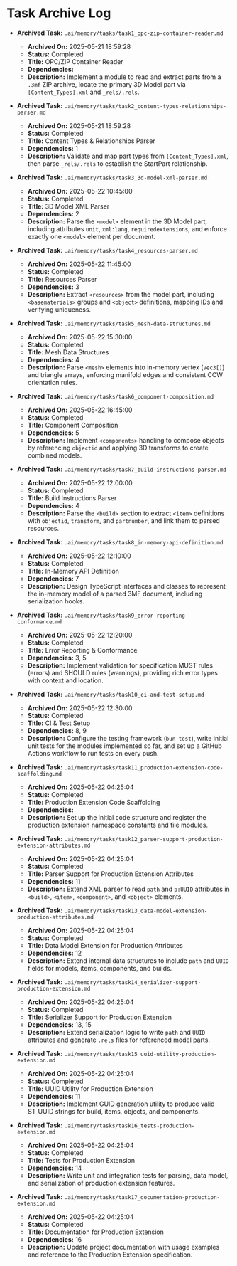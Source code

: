 # Task Archive Log

- **Archived Task:** `.ai/memory/tasks/task1_opc-zip-container-reader.md`
  - **Archived On:** 2025-05-21 18:59:28
  - **Status:** Completed
  - **Title:** OPC/ZIP Container Reader
  - **Dependencies:**
  - **Description:** Implement a module to read and extract parts from a `.3mf` ZIP archive, locate the primary 3D Model part via `[Content_Types].xml` and `_rels/.rels`.

- **Archived Task:** `.ai/memory/tasks/task2_content-types-relationships-parser.md`
  - **Archived On:** 2025-05-21 18:59:28
  - **Status:** Completed
  - **Title:** Content Types & Relationships Parser
  - **Dependencies:** 1
  - **Description:** Validate and map part types from `[Content_Types].xml`, then parse `_rels/.rels` to establish the StartPart relationship.

- **Archived Task:** `.ai/memory/tasks/task3_3d-model-xml-parser.md`
  - **Archived On:** 2025-05-22 10:45:00
  - **Status:** Completed
  - **Title:** 3D Model XML Parser
  - **Dependencies:** 2
  - **Description:** Parse the `<model>` element in the 3D Model part, including attributes `unit`, `xml:lang`, `requiredextensions`, and enforce exactly one `<model>` element per document.

- **Archived Task:** `.ai/memory/tasks/task4_resources-parser.md`
  - **Archived On:** 2025-05-22 11:45:00
  - **Status:** Completed
  - **Title:** Resources Parser
  - **Dependencies:** 3
  - **Description:** Extract `<resources>` from the model part, including `<basematerials>` groups and `<object>` definitions, mapping IDs and verifying uniqueness.

- **Archived Task:** `.ai/memory/tasks/task5_mesh-data-structures.md`
  - **Archived On:** 2025-05-22 15:30:00
  - **Status:** Completed
  - **Title:** Mesh Data Structures
  - **Dependencies:** 4
  - **Description:** Parse `<mesh>` elements into in-memory vertex (`Vec3[]`) and triangle arrays, enforcing manifold edges and consistent CCW orientation rules.

- **Archived Task:** `.ai/memory/tasks/task6_component-composition.md`
  - **Archived On:** 2025-05-22 16:45:00
  - **Status:** Completed
  - **Title:** Component Composition
  - **Dependencies:** 5
  - **Description:** Implement `<components>` handling to compose objects by referencing `objectid` and applying 3D transforms to create combined models.

- **Archived Task:** `.ai/memory/tasks/task7_build-instructions-parser.md`
  - **Archived On:** 2025-05-22 12:00:00
  - **Status:** Completed
  - **Title:** Build Instructions Parser
  - **Dependencies:** 4
  - **Description:** Parse the `<build>` section to extract `<item>` definitions with `objectid`, `transform`, and `partnumber`, and link them to parsed resources.

- **Archived Task:** `.ai/memory/tasks/task8_in-memory-api-definition.md`
  - **Archived On:** 2025-05-22 12:10:00
  - **Status:** Completed
  - **Title:** In-Memory API Definition
  - **Dependencies:** 7
  - **Description:** Design TypeScript interfaces and classes to represent the in-memory model of a parsed 3MF document, including serialization hooks.

- **Archived Task:** `.ai/memory/tasks/task9_error-reporting-conformance.md`
  - **Archived On:** 2025-05-22 12:20:00
  - **Status:** Completed
  - **Title:** Error Reporting & Conformance
  - **Dependencies:** 3, 5
  - **Description:** Implement validation for specification MUST rules (errors) and SHOULD rules (warnings), providing rich error types with context and location.

- **Archived Task:** `.ai/memory/tasks/task10_ci-and-test-setup.md`
  - **Archived On:** 2025-05-22 12:30:00
  - **Status:** Completed
  - **Title:** CI & Test Setup
  - **Dependencies:** 8, 9
  - **Description:** Configure the testing framework (`bun test`), write initial unit tests for the modules implemented so far, and set up a GitHub Actions workflow to run tests on every push.

- **Archived Task:** `.ai/memory/tasks/task11_production-extension-code-scaffolding.md`
  - **Archived On:** 2025-05-22 04:25:04
  - **Status:** Completed
  - **Title:** Production Extension Code Scaffolding
  - **Dependencies:**
  - **Description:** Set up the initial code structure and register the production extension namespace constants and file modules.

- **Archived Task:** `.ai/memory/tasks/task12_parser-support-production-extension-attributes.md`
  - **Archived On:** 2025-05-22 04:25:04
  - **Status:** Completed
  - **Title:** Parser Support for Production Extension Attributes
  - **Dependencies:** 11
  - **Description:** Extend XML parser to read `path` and `p:UUID` attributes in `<build>`, `<item>`, `<component>`, and `<object>` elements.

- **Archived Task:** `.ai/memory/tasks/task13_data-model-extension-production-attributes.md`
  - **Archived On:** 2025-05-22 04:25:04
  - **Status:** Completed
  - **Title:** Data Model Extension for Production Attributes
  - **Dependencies:** 12
  - **Description:** Extend internal data structures to include `path` and `UUID` fields for models, items, components, and builds.

- **Archived Task:** `.ai/memory/tasks/task14_serializer-support-production-extension.md`
  - **Archived On:** 2025-05-22 04:25:04
  - **Status:** Completed
  - **Title:** Serializer Support for Production Extension
  - **Dependencies:** 13, 15
  - **Description:** Extend serialization logic to write `path` and `UUID` attributes and generate `.rels` files for referenced model parts.

- **Archived Task:** `.ai/memory/tasks/task15_uuid-utility-production-extension.md`
  - **Archived On:** 2025-05-22 04:25:04
  - **Status:** Completed
  - **Title:** UUID Utility for Production Extension
  - **Dependencies:** 11
  - **Description:** Implement GUID generation utility to produce valid ST_UUID strings for build, items, objects, and components.

- **Archived Task:** `.ai/memory/tasks/task16_tests-production-extension.md`
  - **Archived On:** 2025-05-22 04:25:04
  - **Status:** Completed
  - **Title:** Tests for Production Extension
  - **Dependencies:** 14
  - **Description:** Write unit and integration tests for parsing, data model, and serialization of production extension features.

- **Archived Task:** `.ai/memory/tasks/task17_documentation-production-extension.md`
  - **Archived On:** 2025-05-22 04:25:04
  - **Status:** Completed
  - **Title:** Documentation for Production Extension
  - **Dependencies:** 16
  - **Description:** Update project documentation with usage examples and reference to the Production Extension specification.
